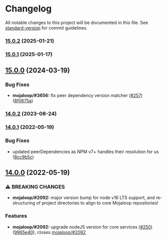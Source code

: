 # Changelog

All notable changes to this project will be documented in this file. See [standard-version](https://github.com/conventional-changelog/standard-version) for commit guidelines.

### [15.0.2](https://github.com/mojaloop/central-services-metrics/compare/v15.0.1...v15.0.2) (2025-01-21)

### [15.0.1](https://github.com/mojaloop/central-services-metrics/compare/v15.0.0...v15.0.1) (2025-01-17)

## [15.0.0](https://github.com/mojaloop/central-services-metrics/compare/v14.0.2...v15.0.0) (2024-03-19)


### Bug Fixes

* **mojaloop/#3656:** fix peer dependency version matcher ([#257](https://github.com/mojaloop/central-services-metrics/issues/257)) ([8f0675a](https://github.com/mojaloop/central-services-metrics/commit/8f0675a77c9e76eaa3abb86be936ab1bd81a0728))

### [14.0.2](https://github.com/mojaloop/central-services-metrics/compare/v14.0.1...v14.0.2) (2023-08-24)

### [14.0.1](https://github.com/mojaloop/central-services-metrics/compare/v14.0.0...v14.0.1) (2022-05-19)


### Bug Fixes

* updated peerDependencies as NPM v7+ handles their resolution for us ([8cc9b5c](https://github.com/mojaloop/central-services-metrics/commit/8cc9b5ce7b8a2510d194be52704b6fe6d0cabd45))

## [14.0.0](https://github.com/mojaloop/central-services-metrics/compare/v13.0.0...v14.0.0) (2022-05-19)


### ⚠ BREAKING CHANGES

* **mojaloop/#2092:** major version bump for node v16 LTS support, and re-structuring of project directories to align to core Mojaloop repositories!

### Features

* **mojaloop/#2092:** upgrade nodeJS version for core services ([#250](https://github.com/mojaloop/central-services-metrics/issues/250)) ([9965e40](https://github.com/mojaloop/central-services-metrics/commit/9965e403a17bfe42a1741c79b5d53435349f1d10)), closes [mojaloop/#2092](https://github.com/mojaloop/project/issues/2092)
